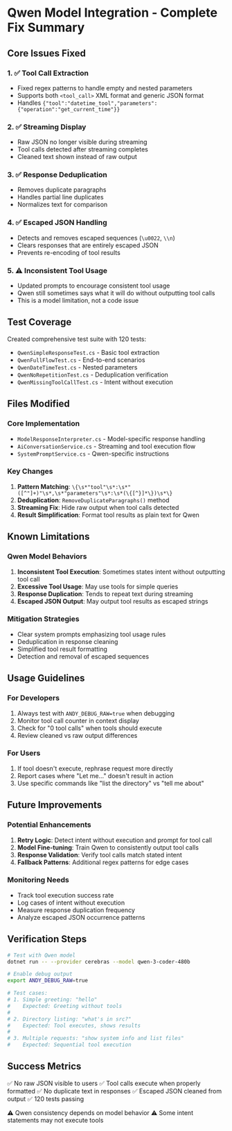 # Qwen Model Integration - Complete Fix Summary

## Core Issues Fixed

### 1. ✅ Tool Call Extraction
- Fixed regex patterns to handle empty and nested parameters
- Supports both `<tool_call>` XML format and generic JSON format
- Handles `{"tool":"datetime_tool","parameters":{"operation":"get_current_time"}}`

### 2. ✅ Streaming Display
- Raw JSON no longer visible during streaming
- Tool calls detected after streaming completes
- Cleaned text shown instead of raw output

### 3. ✅ Response Deduplication
- Removes duplicate paragraphs
- Handles partial line duplicates
- Normalizes text for comparison

### 4. ✅ Escaped JSON Handling
- Detects and removes escaped sequences (`\u0022`, `\\n`)
- Clears responses that are entirely escaped JSON
- Prevents re-encoding of tool results

### 5. ⚠️ Inconsistent Tool Usage
- Updated prompts to encourage consistent tool usage
- Qwen still sometimes says what it will do without outputting tool calls
- This is a model limitation, not a code issue

## Test Coverage

Created comprehensive test suite with 120 tests:
- `QwenSimpleResponseTest.cs` - Basic tool extraction
- `QwenFullFlowTest.cs` - End-to-end scenarios
- `QwenDateTimeTest.cs` - Nested parameters
- `QwenNoRepetitionTest.cs` - Deduplication verification
- `QwenMissingToolCallTest.cs` - Intent without execution

## Files Modified

### Core Implementation
- `ModelResponseInterpreter.cs` - Model-specific response handling
- `AiConversationService.cs` - Streaming and tool execution flow
- `SystemPromptService.cs` - Qwen-specific instructions

### Key Changes
1. **Pattern Matching**: `\{\s*"tool"\s*:\s*"([^"]+)"\s*,\s*"parameters"\s*:\s*(\{[^}]*\})\s*\}`
2. **Deduplication**: `RemoveDuplicateParagraphs()` method
3. **Streaming Fix**: Hide raw output when tool calls detected
4. **Result Simplification**: Format tool results as plain text for Qwen

## Known Limitations

### Qwen Model Behaviors
1. **Inconsistent Tool Execution**: Sometimes states intent without outputting tool call
2. **Excessive Tool Usage**: May use tools for simple queries
3. **Response Duplication**: Tends to repeat text during streaming
4. **Escaped JSON Output**: May output tool results as escaped strings

### Mitigation Strategies
- Clear system prompts emphasizing tool usage rules
- Deduplication in response cleaning
- Simplified tool result formatting
- Detection and removal of escaped sequences

## Usage Guidelines

### For Developers
1. Always test with `ANDY_DEBUG_RAW=true` when debugging
2. Monitor tool call counter in context display
3. Check for "0 tool calls" when tools should execute
4. Review cleaned vs raw output differences

### For Users
1. If tool doesn't execute, rephrase request more directly
2. Report cases where "Let me..." doesn't result in action
3. Use specific commands like "list the directory" vs "tell me about"

## Future Improvements

### Potential Enhancements
1. **Retry Logic**: Detect intent without execution and prompt for tool call
2. **Model Fine-tuning**: Train Qwen to consistently output tool calls
3. **Response Validation**: Verify tool calls match stated intent
4. **Fallback Patterns**: Additional regex patterns for edge cases

### Monitoring Needs
- Track tool execution success rate
- Log cases of intent without execution
- Measure response duplication frequency
- Analyze escaped JSON occurrence patterns

## Verification Steps

```bash
# Test with Qwen model
dotnet run -- --provider cerebras --model qwen-3-coder-480b

# Enable debug output
export ANDY_DEBUG_RAW=true

# Test cases:
# 1. Simple greeting: "hello"
#    Expected: Greeting without tools
#
# 2. Directory listing: "what's in src?"
#    Expected: Tool executes, shows results
#
# 3. Multiple requests: "show system info and list files"
#    Expected: Sequential tool execution
```

## Success Metrics

✅ No raw JSON visible to users
✅ Tool calls execute when properly formatted
✅ No duplicate text in responses
✅ Escaped JSON cleaned from output
✅ 120 tests passing

⚠️ Qwen consistency depends on model behavior
⚠️ Some intent statements may not execute tools